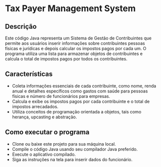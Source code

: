# Tax Payer Management System

## Descrição

Este código Java representa um Sistema de Gestão de Contribuintes que permite aos usuários inserir informações sobre contribuintes pessoas físicas e jurídicas e depois calcular os impostos pagos por cada um. O programa utiliza uma lista para armazenar objetos de contribuintes e calcula o total de impostos pagos por todos os contribuintes.

## Características

- Coleta informações essenciais de cada contribuinte, como nome, renda anual e detalhes específicos como gastos com saúde para pessoas físicas e número de funcionários para empresas.
- Calcula e exibe os impostos pagos por cada contribuinte e o total de impostos arrecadados.
- Utiliza conceitos de programação orientada a objetos, tais como herança, upcasting e abstração.
  
## Como executar o programa
- Clone ou baixe este projeto para sua máquina local.
- Compile o código Java usando seu compilador Java preferido.
- Execute o aplicativo compilado.
- Siga as instruções na tela para inserir dados do funcionário.
